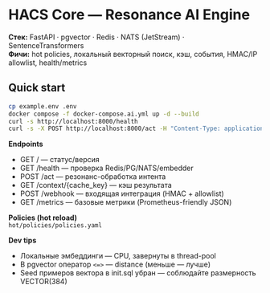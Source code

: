 # HACS Core — Resonance AI Engine

**Стек:** FastAPI · pgvector · Redis · NATS (JetStream) · SentenceTransformers  
**Фичи:** hot policies, локальный векторный поиск, кэш, события, HMAC/IP allowlist, health/metrics

## Quick start

```bash
cp example.env .env
docker compose -f docker-compose.ai.yml up -d --build
curl -s http://localhost:8000/health
curl -s -X POST http://localhost:8000/act -H "Content-Type: application/json" -d '{"text":"test intent"}'
```

**Endpoints**
- GET / — статус/версия
- GET /health — проверка Redis/PG/NATS/embedder
- POST /act — резонанс-обработка интента
- GET /context/{cache_key} — кэш результата
- POST /webhook — входящая интеграция (HMAC + allowlist)
- GET /metrics — базовые метрики (Prometheus-friendly JSON)

**Policies (hot reload)**  
`hot/policies/policies.yaml`

**Dev tips**
- Локальные эмбеддинги — CPU, завернуты в thread-pool
- В pgvector оператор `<=>` — distance (меньше — лучше)
- Seed примеров вектора в init.sql убран — соблюдайте размерность VECTOR(384)
<!-- test commit to trigger CI -->
